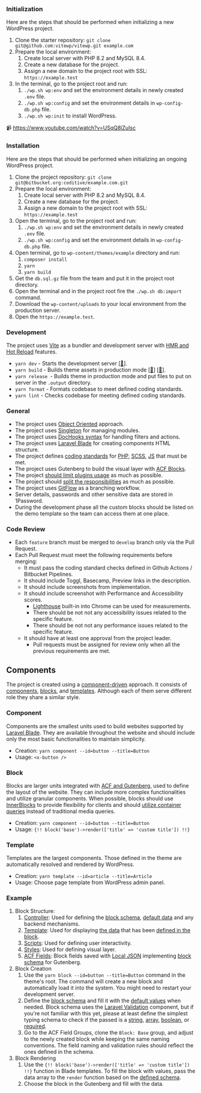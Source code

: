 ### Initialization

Here are the steps that should be performed when initializing a new WordPress project.

1.  Clone the starter repository: `git clone git@github.com:vitewp/vitewp.git example.com`
2.  Prepare the local environment:
    1.  Create local server with PHP 8.2 and MySQL 8.4.
    2.  Create a new database for the project.
    3.  Assign a new domain to the project root with SSL: `https://example.test`
3.  In the terminal, go to the project root and run:
    1.  `./wp.sh wp:env` and set the environment details in newly created `.env` file.
    2.  `./wp.sh wp:config` and set the environment details in `wp-config-db.php` file.
    3.  `./wp.sh wp:init` to install WordPress.

📹 https://www.youtube.com/watch?v=USqQ8lZuIsc

### Installation

Here are the steps that should be performed when initializing an ongoing WordPress project.

1.  Clone the project repository: `git clone git@bitbucket.org:coditive/example.com.git`
2.  Prepare the local environment:
    1.  Create local server with PHP 8.2 and MySQL 8.4.
    2.  Create a new database for the project.
    3.  Assign a new domain to the project root with SSL: `https://example.test`
3.  Open the terminal, go to the project root and run:
    1.  `./wp.sh wp:env` and set the environment details in newly created `.env` file.
    2.  `./wp.sh wp:config` and set the environment details in `wp-config-db.php` file.
4.  Open terminal, go to `wp-content/themes/example` directory and run:
    1.  `composer install`
    2.  `yarn`
    3.  `yarn build`
5.  Get the `db.sql.gz` file from the team and put it in the project root directory.
6.  Open the terminal and in the project root fire the `./wp.sh db:import` command.
7.  Download the `wp-content/uploads` to your local environment from the production server.
8.  Open the `https://example.test`.

### Development

The project uses [Vite](https://pragmate.dev/wordpress/vite/integration/) as a bundler and development server with [HMR and Hot Reload](https://pragmate.dev/wordpress/vite/integration/#_4-bundling-improves-development-experience) features.

*   `yarn dev` - Starts the development server \[[🔗](https://pragmate.dev/wordpress/vite/integration/#_4-bundling-improves-development-experience)\].
*   `yarn build` - Builds theme assets in production mode \[[🔗](https://pragmate.dev/wordpress/vite/integration/#_2-bundling-improves-application-performance)\] \[[🔗](https://pragmate.dev/wordpress/vite/integration/#_3-bundling-improves-old-browsers-support)\].
*   `yarn release `\- Builds theme in production mode and put files to put on server in the `.output` directory.
*   `yarn format` - Formats codebase to meet defined coding standards.
*   `yarn lint` - Checks codebase for meeting defined coding standards.

### General

*   The project uses [Object Oriented](https://pragmate.dev/wordpress/architecture/oop-vs-procedural/#object-oriented-approach-in-wordpress) approach.
*   The project uses [Singleton](https://pragmate.dev/wordpress/architecture/singleton/) for managing modules.
*   The project uses [DocHooks syntax](https://pragmate.dev/wordpress/dochooks/#what-are-dochooks) for handling filters and actions.
*   The project uses [Laravel Blade](https://pragmate.dev/wordpress/blade/introduction/) for creating components HTML structure.
*   The project defines [coding standards](https://pragmate.dev/environment/linting/) for [PHP](https://pragmate.dev/php/phpcs/), [SCSS](https://pragmate.dev/css/stylelint/), [JS](https://pragmate.dev/js/eslint/) that must be met.
*   The project uses Gutenberg to build the visual layer with [ACF Blocks](https://www.advancedcustomfields.com/resources/blocks/).
*   The project [should limit plugins usage](https://pragmate.dev/wordpress/do-you-need-plugins/#how-to-decide-about-plugins-usage) as much as possible.
*   The project should [split the responsibilities](https://pragmate.dev/architecture/model-view-controller/) as much as possible.
*   The project uses [GitFlow](https://danielkummer.github.io/git-flow-cheatsheet/) as a branching workflow.
*   Server details, passwords and other sensitive data are stored in 1Password.
*   During the development phase all the custom blocks should be listed on the demo template so the team can access them at one place.

### Code Review

*   Each `feature` branch must be merged to `develop` branch only via the Pull Request.
*   Each Pull Request must meet the following requirements before merging:
    *   It must pass the coding standard checks defined in Github Actions / Bitbucket Pipelines.
    *   It should include Toggl, Basecamp, Preview links in the description.
    *   It should include screenshots from implementation.
    *   It should include screenshot with Performance and Accessibility scores.
        *   [Lighthouse](https://developer.chrome.com/docs/lighthouse/overview) built-in into Chrome can be used for measurements.
        *   There should be not not any accessibility issues related to the specific feature.
        *   There should be not not any performance issues related to the specific feature.
    *   It should have at least one approval from the project leader.
        *   Pull requests must be assigned for review only when all the previous requirements are met.

## Components

The project is created using a [component-driven](https://pragmate.dev/architecture/component-driven-development/#what-are-the-5-rules-of-a-good-component) approach. It consists of [components](https://github.com/vitewp/vitewp/tree/master/wp-content/themes/footmate/resources/components), [blocks](https://github.com/vitewp/vitewp/tree/master/wp-content/themes/footmate/resources/blocks), and [templates](https://github.com/vitewp/vitewp/tree/master/wp-content/themes/footmate/resources/templates). Although each of them serve different role they share a similar style.

### Component

Components are the smallest units used to build websites supported by [Laravel Blade](https://laravel.com/docs/12.x/blade#rendering-components). They are available throughout the website and should include only the most basic functionalities to maintain simplicity.

*   Creation: `yarn component --id=button --title=Button`
*   Usage: `<x-button />`

### Block

Blocks are larger units integrated with [ACF and Gutenberg](https://www.advancedcustomfields.com/resources/blocks/), used to define the layout of the website. They can include more complex functionalities and utilize granular components. When possible, blocks should use [InnerBlocks](https://www.advancedcustomfields.com/resources/acf-blocks-using-innerblocks-and-parent-child-relationships/) to provide flexibility for clients and should [utilize container queries](https://developer.mozilla.org/en-US/docs/Web/CSS/CSS_containment/Container_queries) instead of traditional media queries.

*   Creation: `yarn component --id=button --title=Button`
*   Usage: `{!! block('base')->render(['title' => 'custom title']) !!}`

### Template

Templates are the largest components. Those defined in the theme are automatically resolved and rendered by WordPress.

*   Creation: `yarn template --id=article --title=Article`
*   Usage: Choose page template from WordPress admin panel.

### Example

1.  Block Structure:
    1.  [Controller](https://github.com/vitewp/vitewp/blob/master/wp-content/themes/footmate/app/Blocks/Base.php): Used for defining the [block schema](https://github.com/vitewp/vitewp/blob/master/wp-content/themes/footmate/app/Blocks/Base.php#L13-L17), [default data](https://github.com/vitewp/vitewp/blob/master/wp-content/themes/footmate/app/Blocks/Base.php#L18-L22) and any backend mechanisms.
    2.  [Template](https://github.com/vitewp/vitewp/blob/master/wp-content/themes/footmate/resources/blocks/base/template.blade.php): Used for displaying [the data](https://github.com/vitewp/vitewp/blob/master/wp-content/themes/footmate/resources/blocks/base/template.blade.php#L5) that has been [defined in the block](https://github.com/vitewp/vitewp/blob/master/wp-content/themes/footmate/app/Blocks/Base.php#L13-L17).
    3.  [Scripts](https://github.com/vitewp/vitewp/blob/master/wp-content/themes/footmate/resources/blocks/base/script.js): Used for defining user interactivity.
    4.  [Styles](https://github.com/vitewp/vitewp/blob/master/wp-content/themes/footmate/resources/blocks/base/style.scss): Used for defining visual layer.
    5.  [ACF Fields](https://github.com/vitewp/vitewp/blob/master/wp-content/themes/footmate/resources/fields/group_67a362c847851.json): Block fields saved with [Local JSON](https://www.advancedcustomfields.com/resources/local-json/) implementing [block schema](https://github.com/vitewp/vitewp/blob/master/wp-content/themes/footmate/app/Blocks/Base.php#L13-L17) for Gutenberg.
2.  Block Creation
    1.  Use the `yarn block --id=button --title=Button` command in the theme's root. The command will create a new block and automatically load it into the system. You might need to restart your development server.
    2.  Define the [block schema](https://github.com/vitewp/vitewp/blob/master/wp-content/themes/footmate/app/Blocks/Base.php#L13-L17) and fill it with the [default values](https://github.com/vitewp/vitewp/blob/master/wp-content/themes/footmate/app/Blocks/Base.php#L18-L22) when needed. Block schema uses the [Laravel Validation](https://laravel.com/docs/10.x/validation#available-validation-rules) component, but if you're not familiar with this yet, please at least define the simplest typing schema to check if the passed is a [string](https://laravel.com/docs/10.x/validation#rule-string), [array](https://laravel.com/docs/10.x/validation#rule-array), [boolean](https://laravel.com/docs/10.x/validation#rule-boolean), or [required](https://laravel.com/docs/10.x/validation#rule-required).
    3.  Go to the ACF Field Groups, clone the `Block: Base` group, and adjust to the newly created block while keeping the same naming conventions. The field naming and validation rules should reflect the ones defined in the schema.
3.  Block Rendering
    1.  Use the `{!! block('base')->render(['title' => 'custom title']) !!}` function in Blade templates. To fill the block with values, pass the data array to the `render` function based on the [defined schema](https://github.com/vitewp/vitewp/blob/master/wp-content/themes/footmate/app/Blocks/Base.php#L13-L17).
    2.  Choose the block in the Gutenberg and fill with the data.